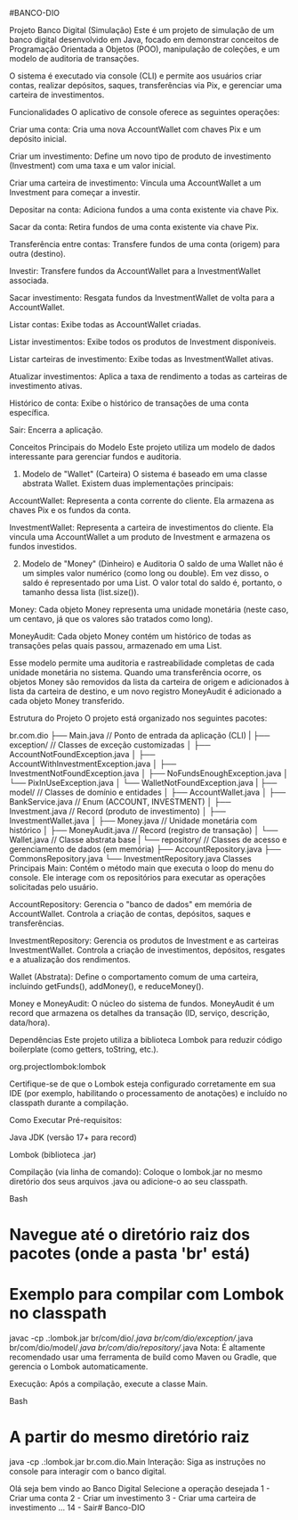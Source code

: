 #BANCO-DIO

Projeto Banco Digital (Simulação)
Este é um projeto de simulação de um banco digital desenvolvido em Java, focado em demonstrar conceitos de Programação Orientada a Objetos (POO), manipulação de coleções, e um modelo de auditoria de transações.

O sistema é executado via console (CLI) e permite aos usuários criar contas, realizar depósitos, saques, transferências via Pix, e gerenciar uma carteira de investimentos.

Funcionalidades
O aplicativo de console oferece as seguintes operações:

Criar uma conta: Cria uma nova AccountWallet com chaves Pix e um depósito inicial.

Criar um investimento: Define um novo tipo de produto de investimento (Investment) com uma taxa e um valor inicial.

Criar uma carteira de investimento: Vincula uma AccountWallet a um Investment para começar a investir.

Depositar na conta: Adiciona fundos a uma conta existente via chave Pix.

Sacar da conta: Retira fundos de uma conta existente via chave Pix.

Transferência entre contas: Transfere fundos de uma conta (origem) para outra (destino).

Investir: Transfere fundos da AccountWallet para a InvestmentWallet associada.

Sacar investimento: Resgata fundos da InvestmentWallet de volta para a AccountWallet.

Listar contas: Exibe todas as AccountWallet criadas.

Listar investimentos: Exibe todos os produtos de Investment disponíveis.

Listar carteiras de investimento: Exibe todas as InvestmentWallet ativas.

Atualizar investimentos: Aplica a taxa de rendimento a todas as carteiras de investimento ativas.

Histórico de conta: Exibe o histórico de transações de uma conta específica.

Sair: Encerra a aplicação.

Conceitos Principais do Modelo
Este projeto utiliza um modelo de dados interessante para gerenciar fundos e auditoria.

1. Modelo de "Wallet" (Carteira)
O sistema é baseado em uma classe abstrata Wallet. Existem duas implementações principais:

AccountWallet: Representa a conta corrente do cliente. Ela armazena as chaves Pix e os fundos da conta.

InvestmentWallet: Representa a carteira de investimentos do cliente. Ela vincula uma AccountWallet a um produto de Investment e armazena os fundos investidos.

2. Modelo de "Money" (Dinheiro) e Auditoria
O saldo de uma Wallet não é um simples valor numérico (como long ou double). Em vez disso, o saldo é representado por uma List<Money>. O valor total do saldo é, portanto, o tamanho dessa lista (list.size()).

Money: Cada objeto Money representa uma unidade monetária (neste caso, um centavo, já que os valores são tratados como long).

MoneyAudit: Cada objeto Money contém um histórico de todas as transações pelas quais passou, armazenado em uma List<MoneyAudit>.

Esse modelo permite uma auditoria e rastreabilidade completas de cada unidade monetária no sistema. Quando uma transferência ocorre, os objetos Money são removidos da lista da carteira de origem e adicionados à lista da carteira de destino, e um novo registro MoneyAudit é adicionado a cada objeto Money transferido.

Estrutura do Projeto
O projeto está organizado nos seguintes pacotes:

br.com.dio
├── Main.java               // Ponto de entrada da aplicação (CLI)
|
├── exception/              // Classes de exceção customizadas
│   ├── AccountNotFoundException.java
│   ├── AccountWithInvestmentException.java
│   ├── InvestmentNotFoundException.java
│   ├── NoFundsEnoughException.java
│   └── PixInUseException.java
│   └── WalletNotFoundException.java
|
├── model/                  // Classes de domínio e entidades
│   ├── AccountWallet.java
│   ├── BankService.java    // Enum (ACCOUNT, INVESTMENT)
│   ├── Investment.java     // Record (produto de investimento)
│   ├── InvestmentWallet.java
│   ├── Money.java          // Unidade monetária com histórico
│   ├── MoneyAudit.java     // Record (registro de transação)
│   └── Wallet.java         // Classe abstrata base
|
└── repository/             // Classes de acesso e gerenciamento de dados (em memória)
    ├── AccountRepository.java
    ├── CommonsRepository.java
    └── InvestmentRepository.java
Classes Principais
Main: Contém o método main que executa o loop do menu do console. Ele interage com os repositórios para executar as operações solicitadas pelo usuário.

AccountRepository: Gerencia o "banco de dados" em memória de AccountWallet. Controla a criação de contas, depósitos, saques e transferências.

InvestmentRepository: Gerencia os produtos de Investment e as carteiras InvestmentWallet. Controla a criação de investimentos, depósitos, resgates e a atualização dos rendimentos.

Wallet (Abstrata): Define o comportamento comum de uma carteira, incluindo getFunds(), addMoney(), e reduceMoney().

Money e MoneyAudit: O núcleo do sistema de fundos. MoneyAudit é um record que armazena os detalhes da transação (ID, serviço, descrição, data/hora).

Dependências
Este projeto utiliza a biblioteca Lombok para reduzir código boilerplate (como getters, toString, etc.).

org.projectlombok:lombok

Certifique-se de que o Lombok esteja configurado corretamente em sua IDE (por exemplo, habilitando o processamento de anotações) e incluído no classpath durante a compilação.

Como Executar
Pré-requisitos:

Java JDK (versão 17+ para record)

Lombok (biblioteca .jar)

Compilação (via linha de comando): Coloque o lombok.jar no mesmo diretório dos seus arquivos .java ou adicione-o ao seu classpath.

Bash

# Navegue até o diretório raiz dos pacotes (onde a pasta 'br' está)
# Exemplo para compilar com Lombok no classpath
javac -cp .:lombok.jar br/com/dio/*.java br/com/dio/exception/*.java br/com/dio/model/*.java br/com/dio/repository/*.java
Nota: É altamente recomendado usar uma ferramenta de build como Maven ou Gradle, que gerencia o Lombok automaticamente.

Execução: Após a compilação, execute a classe Main.

Bash

# A partir do mesmo diretório raiz
java -cp .:lombok.jar br.com.dio.Main
Interação: Siga as instruções no console para interagir com o banco digital.

Olá seja bem vindo ao Banco Digital
Selecione a operação desejada
1 - Criar uma conta
2 - Criar um investimento
3 - Criar uma carteira de investimento
...
14 - Sair# Banco-DIO
